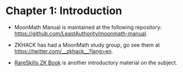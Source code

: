 # Chapter 1: Introduction

- MoonMath Manual is maintained at the following repository: <https://github.com/LeastAuthority/moonmath-manual>.

- ZKHACK has had a MoonMath study group, go see them at <https://twitter.com/__zkhack__?lang=en>.

- [RareSkills ZK Book](https://www.rareskills.io/zk-book) is another introductory material on the subject.
